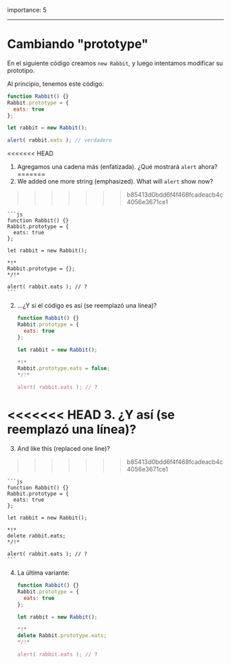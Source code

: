 importance: 5

---

# Cambiando "prototype"

En el siguiente código creamos `new Rabbit`, y luego intentamos modificar su prototipo.

Al principio, tenemos este código:

```js run
function Rabbit() {}
Rabbit.prototype = {
  eats: true
};

let rabbit = new Rabbit();

alert( rabbit.eats ); // verdadero
```


<<<<<<< HEAD
1. Agregamos una cadena más (enfatizada). ¿Qué mostrará `alert` ahora?
=======
1. We added one more string (emphasized). What will `alert` show now?
>>>>>>> b85413d0bdd6f4f468fcadeacb4c4056e3671ce1

    ```js
    function Rabbit() {}
    Rabbit.prototype = {
      eats: true
    };

    let rabbit = new Rabbit();

    *!*
    Rabbit.prototype = {};
    */!*

    alert( rabbit.eats ); // ?
    ```

2. ...¿Y si el código es así (se reemplazó una línea)?

    ```js
    function Rabbit() {}
    Rabbit.prototype = {
      eats: true
    };

    let rabbit = new Rabbit();

    *!*
    Rabbit.prototype.eats = false;
    */!*

    alert( rabbit.eats ); // ?
    ```

<<<<<<< HEAD
3. ¿Y así (se reemplazó una línea)?
=======
3. And like this (replaced one line)?
>>>>>>> b85413d0bdd6f4f468fcadeacb4c4056e3671ce1

    ```js
    function Rabbit() {}
    Rabbit.prototype = {
      eats: true
    };

    let rabbit = new Rabbit();

    *!*
    delete rabbit.eats;
    */!*

    alert( rabbit.eats ); // ?
    ```

4. La última variante:

    ```js
    function Rabbit() {}
    Rabbit.prototype = {
      eats: true
    };

    let rabbit = new Rabbit();

    *!*
    delete Rabbit.prototype.eats;
    */!*

    alert( rabbit.eats ); // ?
    ```
